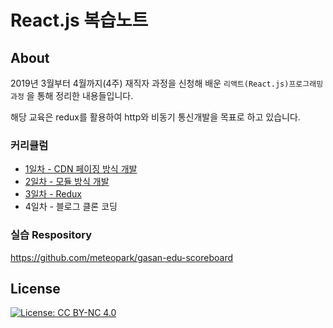 # React.js 복습노트

## About

2019년 3월부터 4월까지(4주) 재직자 과정을 신청해 배운 `리액트(React.js)프로그래밍과정` 을 통해 정리한 내용들입니다.

해당 교육은 redux를 활용하여 http와 비동기 통신개발을 목표로 하고 있습니다.

### 커리큘럼

- [ 1일차 - CDN 페이징 방식 개발 ](https://github.com/meteopark/edu-react/blob/master/guide/1일차.md) 
- [ 2일차 - 모듈 방식 개발 ](https://github.com/meteopark/edu-react/blob/master/guide/2일차.md)
- [ 3일차 - Redux ](https://github.com/meteopark/edu-react/blob/master/guide/3일차.md)
- 4일차 - 블로그 클론 코딩


### 실습 Respository
https://github.com/meteopark/gasan-edu-scoreboard


## License
[![License: CC BY-NC 4.0](https://img.shields.io/badge/License-CC%20BY--NC%204.0-lightgrey.svg)](https://creativecommons.org/licenses/by-nc/4.0/)

